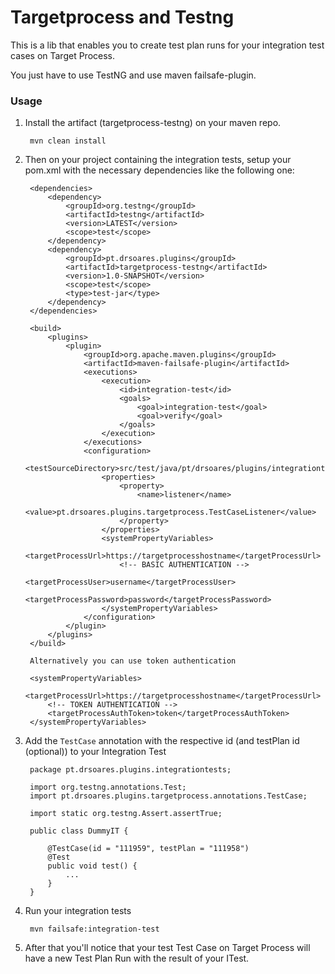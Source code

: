 # Targetprocess and Testng

This is a lib that enables you to create test plan runs for your integration test cases on Target Process.

You just have to use TestNG and use maven failsafe-plugin.


### Usage

     
1. Install the artifact (targetprocess-testng) on your maven repo.

        mvn clean install
        
2. Then on your project containing the integration tests, setup your pom.xml with the necessary dependencies like the following one:

        <dependencies>
            <dependency>
                <groupId>org.testng</groupId>
                <artifactId>testng</artifactId>
                <version>LATEST</version>
                <scope>test</scope>
            </dependency>
            <dependency>
                <groupId>pt.drsoares.plugins</groupId>
                <artifactId>targetprocess-testng</artifactId>
                <version>1.0-SNAPSHOT</version>
                <scope>test</scope>
                <type>test-jar</type>
            </dependency>
        </dependencies>
    
        <build>
            <plugins>
                <plugin>
                    <groupId>org.apache.maven.plugins</groupId>
                    <artifactId>maven-failsafe-plugin</artifactId>
                    <executions>
                        <execution>
                            <id>integration-test</id>
                            <goals>
                                <goal>integration-test</goal>
                                <goal>verify</goal>
                            </goals>
                        </execution>
                    </executions>
                    <configuration>
                        <testSourceDirectory>src/test/java/pt/drsoares/plugins/integrationtests/</testSourceDirectory>
                        <properties>
                            <property>
                                <name>listener</name>
                                <value>pt.drsoares.plugins.targetprocess.TestCaseListener</value>
                            </property>
                        </properties>
                        <systemPropertyVariables>
                            <targetProcessUrl>https://targetprocesshostname</targetProcessUrl>
                            <!-- BASIC AUTHENTICATION -->
                            <targetProcessUser>username</targetProcessUser>
                            <targetProcessPassword>password</targetProcessPassword>
                        </systemPropertyVariables>
                    </configuration>
                </plugin>
            </plugins>
        </build>
        
        Alternatively you can use token authentication

        <systemPropertyVariables>
            <targetProcessUrl>https://targetprocesshostname</targetProcessUrl>
            <!-- TOKEN AUTHENTICATION -->
            <targetProcessAuthToken>token</targetProcessAuthToken>
        </systemPropertyVariables>
        
3. Add the `TestCase` annotation with the respective id (and testPlan id (optional)) to your Integration Test
    
        package pt.drsoares.plugins.integrationtests;
        
        import org.testng.annotations.Test;
        import pt.drsoares.plugins.targetprocess.annotations.TestCase;

        import static org.testng.Assert.assertTrue;

        public class DummyIT {

            @TestCase(id = "111959", testPlan = "111958")
            @Test
            public void test() {
                ...
            }
        }
        
4. Run your integration tests

        mvn failsafe:integration-test

5. After that you'll notice that your test Test Case on Target Process will have a new Test Plan Run with the result of your ITest.